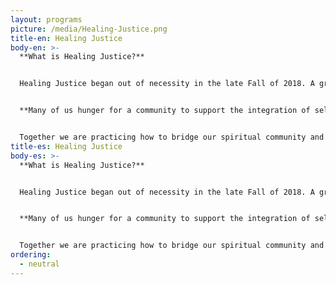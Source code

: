```yaml
---
layout: programs
picture: /media/Healing-Justice.png
title-en: Healing Justice
body-en: >-
  **What is Healing Justice?**


  Healing Justice began out of necessity in the late Fall of 2018. A group of young women of color and queer folks (QWOC) who held a shared sense of responsibility to create a program that would address the oppression and trauma they were experiencing in their bodies, minds and spirits from the police, government and other white supremacist institutions. They needed a wellness space that understood that the artificial divisions between our activist and spiritual spaces perpetuated colonialism. For more background information, read here.


  **Many of us hunger for a community to support the integration of self care, inner work, collective care, real commitment to challenging injustice, *and* powerful action.** We need a place to gather together to practice embodiment through movement and meditation. We are searching for dialogue that builds trust, leads us to gain insight together, and to strengthen the capacity for resilience in ourselves. Healing Justice is honoring and nurturing our collective capacities to heal ourselves- while supporting QWOC activists in our community through resource sharing and education.


  Together we are practicing how to bridge our spiritual community and activist community in FCCAN- we are creating Healing Justice, an inter-generational ritual to nourish the body through movement based spiritual practices, cultivate a renewed sense of awe, joy, healing and interconnection for a community of Dreamers, organizers, creatives, community members, and their chosen families. Healing justice has blossomed out of the truth that living systems and structures are learning and changing. In this moment of history, healing justice is a call to engage and learn from small experiments that center [radical dharma](http://radicaldharma.org/), gender justice, nourish critical connections with food justice, decolonize our wellness spaces and build grassroots movements in Fort Collins that center the healing of POC.
title-es: Healing Justice
body-es: >-
  **What is Healing Justice?**


  Healing Justice began out of necessity in the late Fall of 2018. A group of young women of color and queer folks (QWOC) who held a shared sense of responsibility to create a program that would address the oppression and trauma they were experiencing in their bodies, minds and spirits from the police, government and other white supremacist institutions. They needed a wellness space that understood that the artificial divisions between our activist and spiritual spaces perpetuated colonialism. For more background information, read here.


  **Many of us hunger for a community to support the integration of self care, inner work, collective care, real commitment to challenging injustice, *and* powerful action.** We need a place to gather together to practice embodiment through movement and meditation. We are searching for dialogue that builds trust, leads us to gain insight together, and to strengthen the capacity for resilience in ourselves. Healing Justice is honoring and nurturing our collective capacities to heal ourselves- while supporting QWOC activists in our community through resource sharing and education.


  Together we are practicing how to bridge our spiritual community and activist community in FCCAN- we are creating Healing Justice, an inter-generational ritual to nourish the body through movement based spiritual practices, cultivate a renewed sense of awe, joy, healing and interconnection for a community of Dreamers, organizers, creatives, community members, and their chosen families. Healing justice has blossomed out of the truth that living systems and structures are learning and changing. In this moment of history, healing justice is a call to engage and learn from small experiments that center [radical dharma](http://radicaldharma.org/), gender justice, nourish critical connections with food justice, decolonize our wellness spaces and build grassroots movements in Fort Collins that center the healing of POC.
ordering:
  - neutral
---
```

